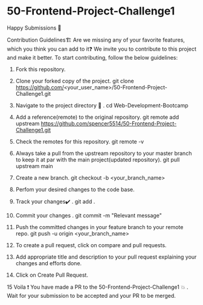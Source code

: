 # 50-Frontend-Project-Challenge1

Happy Submissions 🙂

Contribution Guidelines🏗
Are we missing any of your favorite features, which you think you can add to it❓ We invite you to contribute to this project and make it better. To start contributing, follow the below guidelines:
1. Fork this repository.

2. Clone your forked copy of the project.
  git clone https://github.com/<your_user_name>/50-Frontend-Project-Challenge1.git

4. Navigate to the project directory 📁 .
  cd Web-Development-Bootcamp

5. Add a reference(remote) to the original repository.
  git remote add upstream https://github.com/spencer5514/50-Frontend-Project-Challenge1.git

5. Check the remotes for this repository.
   git remote -v
   
7. Always take a pull from the upstream repository to your master branch to keep it at par with the main project(updated repository).
    git pull upstream main
   
7. Create a new branch.
     git checkout -b <your_branch_name>
     
8. Perfom your desired changes to the code base.

9. Track your changes✔️ .
    git add .
   
10. Commit your changes .
    git commit -m "Relevant message"
    
11. Push the committed changes in your feature branch to your remote repo.
    git push -u origin <your_branch_name>
  
12. To create a pull request, click on compare and pull requests.
    

14. Add appropriate title and description to your pull request explaining your changes and efforts done.

15. Click on Create Pull Request.

15 Voila ❗ You have made a PR to the 50-Frontend-Project-Challenge1 💥 . Wait for your submission to be accepted and your PR to be merged.

